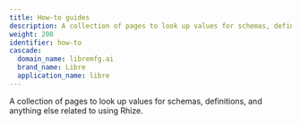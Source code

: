 ```yaml
---
title: How-to guides
description: A collection of pages to look up values for schemas, definitions, and anything else related to using Rhize. 
weight: 200
identifier: how-to
cascade:
  domain_name: libremfg.ai
  brand_name: Libre
  application_name: libre
---
```


A collection of pages to look up values for schemas, definitions, and anything else related to using Rhize. 
